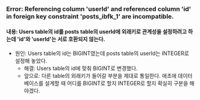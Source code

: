 ### Error: Referencing column 'userId' and referenced column 'id' in foreign key constraint 'posts_ibfk_1' are incompatible.
#### 내용: Users table의 id를 posts table의 userId에 외래키로 관계성을 설정하려고 하는데 'id'와 'userId'는 서로 호환되지 않는다.
* 원인:  Users table의 id는 BIGINT였는데 posts table의 userId는 INTEGER로 설정해 놓았다. 
  * 해결: Users table의 id에 맞춰 BIGINT로 변경했다.
  * 앞으로: 다른 table의 외래키가 들어갈 부분을 제대로 통일한다. 애초에 데이터베이스를 설계할 때 어디를 BIGINT로 할지 INTEGER로 할지 확실히 구분을 해야겠다.
